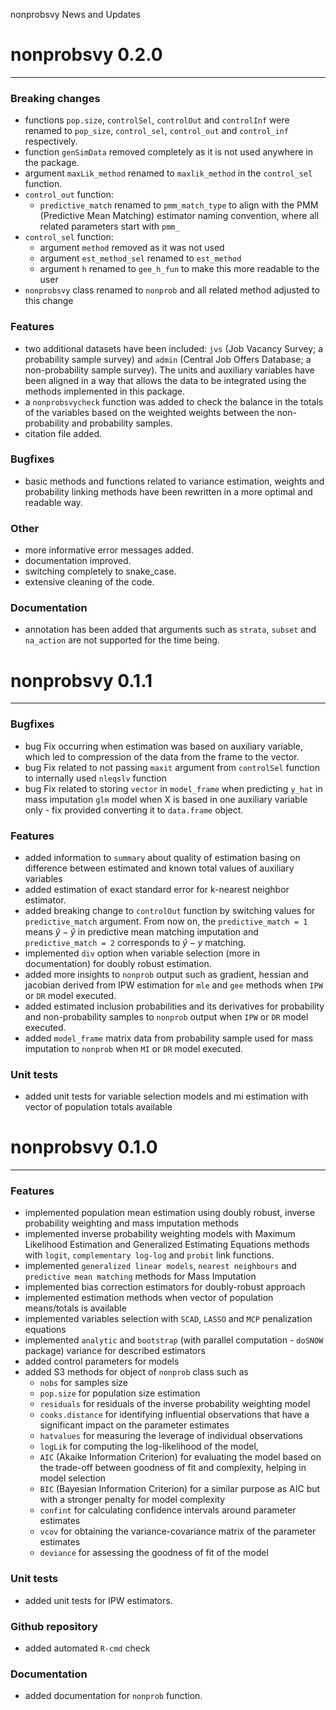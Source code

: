nonprobsvy News and Updates

# nonprobsvy 0.2.0

------------------------------------------------------------------------

### Breaking changes

-   functions `pop.size`, `controlSel`, `controlOut` and `controlInf`
    were renamed to `pop_size`, `control_sel`, `control_out` and
    `control_inf` respectively.
-   function `genSimData` removed completely as it is not used anywhere
    in the package.
-   argument `maxLik_method` renamed to `maxlik_method` in the
    `control_sel` function.
-   `control_out` function:
    -   `predictive_match` renamed to `pmm_match_type` to align with the
        PMM (Predictive Mean Matching) estimator naming convention,
        where all related parameters start with `pmm_`
-   `control_sel` function:
    -   argument `method` removed as it was not used
    -   argument `est_method_sel` renamed to `est_method`
    -   argument `h` renamed to `gee_h_fun` to make this more readable
        to the user
-   `nonprobsvy` class renamed to `nonprob` and all related method adjusted to this change

### Features

-   two additional datasets have been included: `jvs` (Job Vacancy
    Survey; a probability sample survey) and `admin` (Central Job Offers
    Database; a non-probability sample survey). The units and auxiliary
    variables have been aligned in a way that allows the data to be
    integrated using the methods implemented in this package.
-   a `nonprobsvycheck` function was added to check the balance in the
    totals of the variables based on the weighted weights between the
    non-probability and probability samples.
-   citation file added.

### Bugfixes

-   basic methods and functions related to variance estimation, weights
    and probability linking methods have been rewritten in a more
    optimal and readable way.

### Other

-   more informative error messages added.
-   documentation improved.
-   switching completely to snake_case.
-   extensive cleaning of the code.

### Documentation

-   annotation has been added that arguments such as `strata`, `subset`
    and `na_action` are not supported for the time being.

# nonprobsvy 0.1.1

------------------------------------------------------------------------

### Bugfixes

-   bug Fix occurring when estimation was based on auxiliary variable,
    which led to compression of the data from the frame to the vector.
-   bug Fix related to not passing `maxit` argument from `controlSel`
    function to internally used `nleqslv` function
-   bug Fix related to storing `vector` in `model_frame` when predicting
    `y_hat` in mass imputation `glm` model when X is based in one
    auxiliary variable only - fix provided converting it to `data.frame`
    object.

### Features

-   added information to `summary` about quality of estimation basing on
    difference between estimated and known total values of auxiliary
    variables
-   added estimation of exact standard error for k-nearest neighbor
    estimator.
-   added breaking change to `controlOut` function by switching values
    for `predictive_match` argument. From now on, the
    `predictive_match = 1` means $\hat{y}-\hat{y}$ in predictive mean
    matching imputation and `predictive_match = 2` corresponds to
    $\hat{y}-y$ matching.
-   implemented `div` option when variable selection (more in
    documentation) for doubly robust estimation.
-   added more insights to `nonprob` output such as gradient, hessian
    and jacobian derived from IPW estimation for `mle` and `gee` methods
    when `IPW` or `DR` model executed.
-   added estimated inclusion probabilities and its derivatives for
    probability and non-probability samples to `nonprob` output when
    `IPW` or `DR` model executed.
-   added `model_frame` matrix data from probability sample used for
    mass imputation to `nonprob` when `MI` or `DR` model executed.

### Unit tests

-   added unit tests for variable selection models and mi estimation
    with vector of population totals available

# nonprobsvy 0.1.0

------------------------------------------------------------------------

### Features

-   implemented population mean estimation using doubly robust, inverse
    probability weighting and mass imputation methods
-   implemented inverse probability weighting models with Maximum
    Likelihood Estimation and Generalized Estimating Equations methods
    with `logit`, `complementary log-log` and `probit` link functions.
-   implemented `generalized linear models`, `nearest neighbours` and
    `predictive mean matching` methods for Mass Imputation
-   implemented bias correction estimators for doubly-robust approach
-   implemented estimation methods when vector of population
    means/totals is available
-   implemented variables selection with `SCAD`, `LASSO` and `MCP`
    penalization equations
-   implemented `analytic` and `bootstrap` (with parallel computation -
    `doSNOW` package) variance for described estimators
-   added control parameters for models
-   added S3 methods for object of `nonprob` class such as
    -   `nobs` for samples size
    -   `pop.size` for population size estimation
    -   `residuals` for residuals of the inverse probability weighting
        model
    -   `cooks.distance` for identifying influential observations that
        have a significant impact on the parameter estimates
    -   `hatvalues` for measuring the leverage of individual
        observations
    -   `logLik` for computing the log-likelihood of the model,
    -   `AIC` (Akaike Information Criterion) for evaluating the model
        based on the trade-off between goodness of fit and complexity,
        helping in model selection
    -   `BIC` (Bayesian Information Criterion) for a similar purpose as
        AIC but with a stronger penalty for model complexity
    -   `confint` for calculating confidence intervals around parameter
        estimates
    -   `vcov` for obtaining the variance-covariance matrix of the
        parameter estimates
    -   `deviance` for assessing the goodness of fit of the model

### Unit tests

-   added unit tests for IPW estimators.

### Github repository

-   added automated `R-cmd` check

### Documentation

-   added documentation for `nonprob` function.
